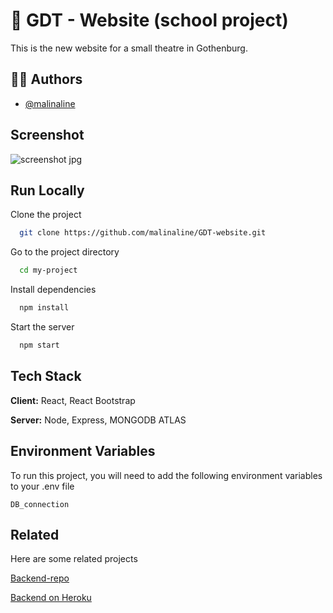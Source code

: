 

# :rocket: GDT - Website (school project)

This is the new website for a small theatre in Gothenburg.

## 👩‍💻 Authors

- [@malinaline](https://www.github.com/malinaline)


## Screenshot

![screenshot jpg](https://user-images.githubusercontent.com/75427957/164394370-626a2bb3-0219-4825-b389-f85273cde527.png)


## Run Locally

Clone the project

```bash
  git clone https://github.com/malinaline/GDT-website.git
```

Go to the project directory

```bash
  cd my-project
```

Install dependencies

```bash
  npm install
```

Start the server

```bash
  npm start
```


## Tech Stack

**Client:** React, React Bootstrap

**Server:** Node, Express, MONGODB ATLAS


## Environment Variables

To run this project, you will need to add the following environment variables to your .env file

`DB_connection`



## Related

Here are some related projects

[Backend-repo](https://github.com/malinaline/gdt-website-backend)

[Backend on Heroku](https://gdt-backend.herokuapp.com/)



